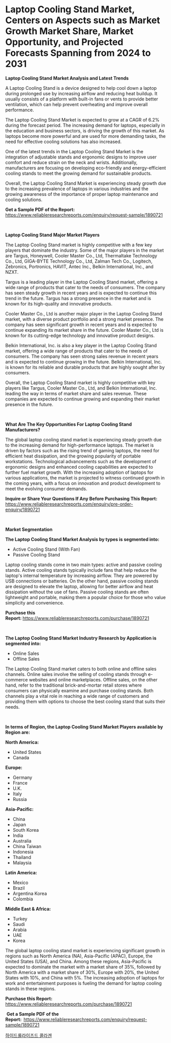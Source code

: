 <p><h1>Laptop Cooling Stand Market, Centers on Aspects such as Market Growth Market Share, Market Opportunity, and Projected Forecasts Spanning from 2024 to 2031</h1></p><p><strong>Laptop Cooling Stand Market Analysis and Latest Trends</strong></p>
<p><p>A Laptop Cooling Stand is a device designed to help cool down a laptop during prolonged use by increasing airflow and reducing heat buildup. It usually consists of a platform with built-in fans or vents to provide better ventilation, which can help prevent overheating and improve overall performance.</p><p>The Laptop Cooling Stand Market is expected to grow at a CAGR of 6.2% during the forecast period. The increasing demand for laptops, especially in the education and business sectors, is driving the growth of this market. As laptops become more powerful and are used for more demanding tasks, the need for effective cooling solutions has also increased.</p><p>One of the latest trends in the Laptop Cooling Stand Market is the integration of adjustable stands and ergonomic designs to improve user comfort and reduce strain on the neck and wrists. Additionally, manufacturers are focusing on developing eco-friendly and energy-efficient cooling stands to meet the growing demand for sustainable products.</p><p>Overall, the Laptop Cooling Stand Market is experiencing steady growth due to the increasing prevalence of laptops in various industries and the growing awareness of the importance of proper laptop maintenance and cooling solutions.</p></p>
<p><strong>Get a Sample PDF of the Report:&nbsp;</strong> <a href="https://www.reliableresearchreports.com/enquiry/request-sample/1890721">https://www.reliableresearchreports.com/enquiry/request-sample/1890721</a></p>
<p>&nbsp;</p>
<p><strong>Laptop Cooling Stand Major Market Players</strong></p>
<p><p>The Laptop Cooling Stand market is highly competitive with a few key players that dominate the industry. Some of the major players in the market are Targus, Honeywell, Cooler Master Co., Ltd, Thermaltake Technology Co., Ltd, GIGA-BYTE Technology Co., Ltd, Zalman Tech Co., Logitech, Zebronics, Portronics, HAVIT, Antec Inc., Belkin International, Inc., and NZXT.</p><p>Targus is a leading player in the Laptop Cooling Stand market, offering a wide range of products that cater to the needs of consumers. The company has seen steady growth in recent years and is expected to continue this trend in the future. Targus has a strong presence in the market and is known for its high-quality and innovative products.</p><p>Cooler Master Co., Ltd is another major player in the Laptop Cooling Stand market, with a diverse product portfolio and a strong market presence. The company has seen significant growth in recent years and is expected to continue expanding its market share in the future. Cooler Master Co., Ltd is known for its cutting-edge technology and innovative product designs.</p><p>Belkin International, Inc. is also a key player in the Laptop Cooling Stand market, offering a wide range of products that cater to the needs of consumers. The company has seen strong sales revenue in recent years and is expected to continue growing in the future. Belkin International, Inc. is known for its reliable and durable products that are highly sought after by consumers.</p><p>Overall, the Laptop Cooling Stand market is highly competitive with key players like Targus, Cooler Master Co., Ltd, and Belkin International, Inc. leading the way in terms of market share and sales revenue. These companies are expected to continue growing and expanding their market presence in the future.</p></p>
<p>&nbsp;</p>
<p><strong>What Are The Key Opportunities For Laptop Cooling Stand Manufacturers?</strong></p>
<p><p>The global laptop cooling stand market is experiencing steady growth due to the increasing demand for high-performance laptops. The market is driven by factors such as the rising trend of gaming laptops, the need for efficient heat dissipation, and the growing popularity of portable workstations. Technological advancements such as the development of ergonomic designs and enhanced cooling capabilities are expected to further fuel market growth. With the increasing adoption of laptops for various applications, the market is projected to witness continued growth in the coming years, with a focus on innovation and product development to meet the evolving consumer demands.</p></p>
<p><strong>Inquire or Share Your Questions If Any Before Purchasing This Report:</strong> <a href="https://www.reliableresearchreports.com/enquiry/pre-order-enquiry/1890721">https://www.reliableresearchreports.com/enquiry/pre-order-enquiry/1890721</a></p>
<p>&nbsp;</p>
<p><strong>Market Segmentation</strong></p>
<p><strong>The Laptop Cooling Stand Market Analysis by types is segmented into:</strong></p>
<p><ul><li>Active Cooling Stand (With Fan)</li><li>Passive Cooling Stand</li></ul></p>
<p><p>Laptop cooling stands come in two main types: active and passive cooling stands. Active cooling stands typically include fans that help reduce the laptop's internal temperature by increasing airflow. They are powered by USB connections or batteries. On the other hand, passive cooling stands are designed to elevate the laptop, allowing for better airflow and heat dissipation without the use of fans. Passive cooling stands are often lightweight and portable, making them a popular choice for those who value simplicity and convenience.</p></p>
<p><strong>Purchase this Report:&nbsp;</strong><a href="https://www.reliableresearchreports.com/purchase/1890721">https://www.reliableresearchreports.com/purchase/1890721</a></p>
<p>&nbsp;</p>
<p><strong>The Laptop Cooling Stand Market Industry Research by Application is segmented into:</strong></p>
<p><ul><li>Online Sales</li><li>Offline Sales</li></ul></p>
<p><p>The Laptop Cooling Stand market caters to both online and offline sales channels. Online sales involve the selling of cooling stands through e-commerce websites and online marketplaces. Offline sales, on the other hand, refer to the traditional brick-and-mortar retail stores where consumers can physically examine and purchase cooling stands. Both channels play a vital role in reaching a wide range of customers and providing them with options to choose the best cooling stand that suits their needs.</p></p>
<p>&nbsp;</p>
<p><strong>In terms of Region, the Laptop Cooling Stand Market Players available by Region are:</strong></p>
<p>
    <p> <strong> North America: </strong>
        <ul>
            <li>United States</li>
            <li>Canada</li>
        </ul>
        </p> 
    <p> <strong> Europe: </strong>
        <ul>
            <li>Germany</li>
            <li>France</li>
            <li>U.K.</li>
            <li>Italy</li>
            <li>Russia</li>
        </ul>
        </p> 
    <p> <strong> Asia-Pacific: </strong>
        <ul>
            <li>China</li>
            <li>Japan</li>
            <li>South Korea</li>
            <li>India</li>
            <li>Australia</li>
            <li>China Taiwan</li>
            <li>Indonesia</li>
            <li>Thailand</li>
            <li>Malaysia</li>
        </ul>
        </p> 
    <p> <strong> Latin America: </strong>
        <ul>
            <li>Mexico</li>
            <li>Brazil</li>
            <li>Argentina Korea</li>
            <li>Colombia</li>
        </ul>
        </p> 
    <p> <strong> Middle East & Africa: </strong>
        <ul>
            <li>Turkey</li>
            <li>Saudi</li>
            <li>Arabia</li>
            <li>UAE</li>
            <li>Korea</li>
        </ul>
    </p>
    </p>
<p><p>The global laptop cooling stand market is experiencing significant growth in regions such as North America (NA), Asia-Pacific (APAC), Europe, the United States (USA), and China. Among these regions, Asia-Pacific is expected to dominate the market with a market share of 35%, followed by North America with a market share of 30%, Europe with 20%, the United States with 10%, and China with 5%. The increasing adoption of laptops for work and entertainment purposes is fueling the demand for laptop cooling stands in these regions.</p></p>
<p><strong>Purchase this Report: </strong><a href="https://www.reliableresearchreports.com/purchase/1890721">https://www.reliableresearchreports.com/purchase/1890721</a></p>
<p>&nbsp;<strong>Get a Sample PDF of the Report:&nbsp;&nbsp;</strong><a href="https://www.reliableresearchreports.com/enquiry/request-sample/1890721">https://www.reliableresearchreports.com/enquiry/request-sample/1890721</a></p>
<p><strong></strong></p>
<p><p><a href="https://github.com/vdhdwjyp90142/Market-Research-Report-List-1/blob/main/63503195771.md">하이드롤라이즈드 콜라겐</a></p></p>